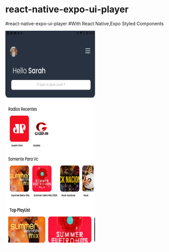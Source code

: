 # react-native-expo-ui-player

#react-native-expo-ui-player
#With React Native,Expo Styled Components 
 

 

 

  <a href="https://example.com/">
    <img src= "https://github.com/tiagoalvesmoc/react-native-expo-ui-player/blob/main/Screenshot_20220408-193835.png" alt="Logo" width=280 height=680>
  </a>

 

